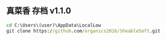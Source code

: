 ## 真菜香 存档 v1.1.0

```cmd
cd C:\Users\(user)\AppData\LocalLow
git clone https://github.com/organics2016/SheableSoft.git
```